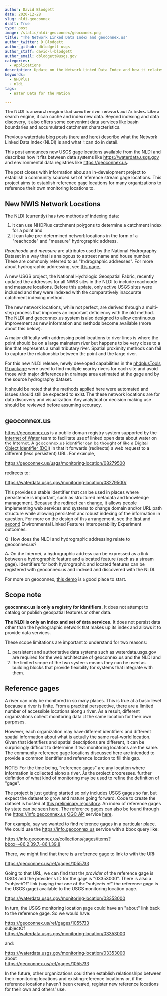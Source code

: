 ```yaml
---
author: David Blodgett
date: 2020-12-28
slug: nldi-geoconnex
draft: True
type: post
image: /static/nldi-geoconnex/geoconnex.png
title: "The Network Linked Data Index and geoconnex.us"
author_twitter: D_Blodgett
author_github: dblodgett-usgs
author_staff: david-l-blodgett
author_email: dblodgett@usgs.gov
categories:
  - Applications
description: Update on the Network Linked Data Index and how it relates to geoconnex.us
keywords:
  - NHDPlus
  - nldi
tags:
  - Water Data for the Nation

---
```


The NLDI is a search engine that uses the river network as it's index. Like a search engine, it can cache and index new data. Beyond indexing and data discovery, it also offers some convenient data services like basin boundaries and accumulated catchment characteristics.

Previous waterdata blog posts ([here](https://waterdata.usgs.gov/blog/nldi-intro/) and [here](https://waterdata.usgs.gov/blog/nldi_update/)) describe what the Network Linked Data Index (NLDI) is and what it can do in detail.

This post announces new USGS gage locations available from the NLDI and describes how it fits between data systems like https://waterdata.usgs.gov and environmental data registries like https://geoconnex.us.

The post closes with information about an in-development project to establish a community sourced set of reference stream gage locations. This project aims to establish reference gage locations for many organizations to reference their own monitoring locations to.

New NWIS Network Locations
--------------------------

The NLDI (currently) has two methods of indexing data:

1) it can use NHDPlus catchment polygons to determine a catchment index for a point and
2) it can take pre-determined network locations in the form of a "reachcode" and "measure" hydrographic address.

*Reachcode* and *measure* are attributes used by the National Hydrography Dataset in a way that is analogous to a street name and house number. These are commonly referred to as "hydrographic addresses". For more about hydrographic addressing, see [this page.](https://www.usgs.gov/core-science-systems/ngp/national-hydrography/hydrographic-addressing-conceptual-model-tools)

A new USGS project, the National Hydrologic Geospatial Fabric, recently updated the addresses for all NWIS sites in the NLDI to include reachcode and measure locations. Before this update, only active USGS sites were included and they were indexed with the comparatively inaccurate catchment indexing method.

The new network locations, while not perfect, are derived through a multi-step process that improves an important deficiency with the old method. The NLDI and geoconnex.us system is also designed to allow continuous improvement as new information and methods become available (more about this below).

A major difficulty with addressing point locations to river lines is where the point should be on a large mainstem river but happens to be very close to a line that represents a small tributary river. Spatial proximity methods can fail to capture the relationship between the point and the large river.

For this new NLDI release, newly developed capabilities in the [nhdplusTools R package](https://code.usgs.gov/water/nhdplusTools) were used to find multiple nearby rivers for each site and avoid those with major differences in drainage area estimated at the gage and by the source hydrography dataset.

It should be noted that the methods applied here were automated and issues should still be expected to exist. The these network locations are for data discovery and visualization. Any analytical or decision making use should be reviewed before assuming accuracy.

geoconnex.us
----------------------------

https://geoconnex.us is a public domain registry system supported by the [Internet of Water](https://internetofwater.org/) team to facilitate use of linked open data about water on the Internet. A geoconnex.us identifier can be thought of like a [Digital Object Identifier (DOI)](https://www.doi.org/) in that it forwards (redirects) a web request to a different (less persistent) URL. For example,

https://geoconnex.us/usgs/monitoring-location/08279500

redirects to:

https://waterdata.usgs.gov/monitoring-location/08279500/

This provides a stable identifier that can be used in places where persistence is important, such as structured metadata and knowledge management. Because the redirect can change, it allows people implementing web services and systems to change domain and/or URL path structure while allowing persistent and robust indexing of the information in question. For more on the design of this arrangement, see the [first](https://docs.opengeospatial.org/per/18-097.html) and [second](https://docs.ogc.org/per/20-067.html) Environmental Linked Features Interoperability Experiment outcomes.

Q: How does the NLDI and hydrographic addressing relate to geoconnex.us?

A: On the internet, a hydrographic address can be expressed as a link between a hydrographic feature and a located feature (such as a stream gage). Identifiers for both hydrographic and located features can be registered with geoconnex.us and indexed and discovered with the NLDI.

For more on geoconnex, [this demo](https://geoconnex.us/demo) is a good place to start.

Scope note
-------------------------------

**geoconnex.us is only a registry for identifiers.** It does not attempt to catalog or publish geospatial features or other data.  

**The NLDI is only an index and set of data services.** It does not persist data other than the hydrographic network that makes up its index and allows it to provide data services.  

These scope limitations are important to understand for two reasons:

1) persistent and authoritative data systems such as waterdata.usgs.gov are required for the web architecture of geoconnex.us and the NLDI and
2) the limited scope of the two systems means they can be used as building blocks that provide flexibility for systems that integrate with them.

Reference gages
---------------------------------

A river can only be monitored in so many places. This is true at a basic level because a river is finite. From a practical perspective, there are a limited number of accessible locations along a river. As a result, different organizations collect monitoring data at the same location for their own purposes.

However, each organization may have different identifiers and different spatial information about what is actually the same real-world location. Given that identifiers and spatial descriptions are different, it can be surprisingly difficult to determine if two monitoring locations are the same. The community reference gage locations discussed here are intended to provide a common identifier and reference location to fill this gap.

NOTE: For the time being, "reference gages" are any location where information is collected along a river. As the project progresses, further definition of what kind of monitoring may be used to refine the definition of "gage".

The project is just getting started so only includes USGS gages so far, but expect the dataset to grow and mature going forward. Code to create the dataset is hosted at [this preliminary repository](https://github.com/dblodgett-usgs/ref_gages). An index of reference gages by state [can be seen here.](https://dblodgett-usgs.github.io/ref_gages/) The reference gages can also be found through the https://info.geoconnex.us [OGC API](https://ogcapi.ogc.org/) service [here](https://info.geoconnex.us/collections/gages).

For example, say we wanted to find reference gages in a particular place. We could use the https://info.geoconnex.us service with a bbox query like:

https://info.geoconnex.us/collections/gages/items?bbox=-86.2,39.7,-86.1,39.8

There, we might find that there is a reference gage to link to with the URI:

https://geoconnex.us/ref/gages/1055733

Going to that URL, we can find that the *provider* of the reference gage is USGS and the provider's ID for the gage is "03353000". There is also a "subjectOf" link (saying that one of the "subjects of" the reference gage is the USGS gage) available to the USGS monitoring location page.

https://waterdata.usgs.gov/monitoring-location/03353000

In turn, the USGS monitoring location page could have an "about" link back to the reference gage. So we would have:

https://geoconnex.us/ref/gages/1055733  
  subjectOf  
  https://waterdata.usgs.gov/monitoring-location/03353000  

and:  

https://waterdata.usgs.gov/monitoring-location/03353000  
  about  
  https://geoconnex.us/ref/gages/1055733  

In the future, other organizations could then establish relationships between their monitoring locations and existing reference locations or, if the reference locations haven't been created, register new reference locations for their own and others' use.
